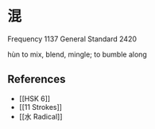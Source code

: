 # 混
Frequency 1137
General Standard 2420

hùn
to mix, blend, mingle; to bumble along

## References
- [[HSK 6]]
- [[11 Strokes]]
- [[水 Radical]]